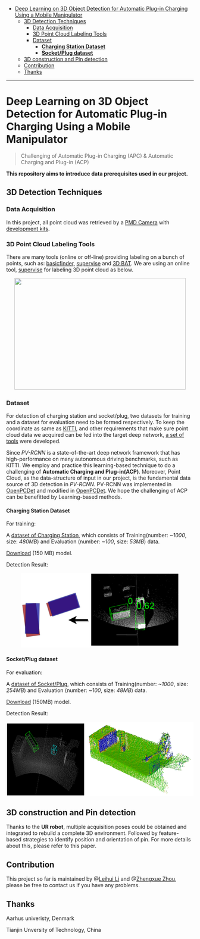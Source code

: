 - [Deep Learning on 3D Object Detection for Automatic Plug-in Charging Using a Mobile Manipulator](#deep-learning-on-3d-object-detection-for-automatic-plug-in-charging-using-a-mobile-manipulator)
  - [3D Detection Techniques](#3d-detection-techniques)
    - [Data Acquisition](#data-acquisition)
    - [3D Point Cloud Labeling Tools](#3d-point-cloud-labeling-tools)
    - [Dataset](#dataset)
      - [**Charging Station Dataset**](#charging-station-dataset)
      - [**Socket/Plug dataset**](#socketplug-dataset)
  - [3D construction and Pin detection](#3d-construction-and-pin-detection)
  - [Contribution](#contribution)
  - [Thanks](#thanks)
---

# Deep Learning on 3D Object Detection for Automatic Plug-in Charging Using a Mobile Manipulator

> Challenging of Automatic Plug-in Charging (APC) & Automatic Charging and Plug-in (ACP)

**This repository aims to introduce data prerequisites used in our project.**

## 3D Detection Techniques

### Data Acquisition

In this project, all point cloud was retrieved by a [PMD Camera](https://pmdtec.com/picofamily/monstar/) with [development kits](https://github.com/Gltina/PMD_Camera).

### 3D Point Cloud Labeling Tools

There are many tools (online or off-line) providing labeling on a bunch of points, such as: [basicfinder](https://www.basicfinder.com/en/), [supervise](https://supervise.ly/lidar-3d-cloud/) and [3D BAT](https://github.com/walzimmer/3d-bat).
We are using an online tool, [supervise](https://supervise.ly/lidar-3d-cloud/) for labeling 3D point cloud as below.

<p align="center">
  <img width="460" height="300" src="./images/supervise.gif">
</p>

### Dataset

For detection of charging station and socket/plug, two datasets for training and a dataset for evaluation need to be formed respectively. To keep the coordinate as same as [KITTI](http://www.cvlibs.net/datasets/kitti/eval_object.php?obj_benchmark=3d), and other requirements that make sure point cloud data we acquired can be fed into the target deep network, [a set of tools](./tools) were developed.

Since *PV-RCNN* is a state-of-the-art deep network framework that has high-performance on many autonomous driving benchmarks, such as KITTI. We employ and practice this learning-based technique to do a challenging of **Automatic Charging and Plug-in(ACP)**. Moreover, Point Cloud, as the data-structure of input in our project, is the fundamental data source of 3D detection in *PV-RCNN*. PV-RCNN was implemented in [OpenPCDet](https://github.com/open-mmlab/OpenPCDet) and modified in [OpenPCDet](https://github.com/Gltina/OpenPCDet). We hope the challenging of ACP can be benefitted by Learning-based methods.

#### **Charging Station Dataset**

For training:

A [dataset of Charging Station](https://drive.google.com/drive/folders/1Mts3K7f51GTvJlAWqqSl5bIP3-BD1Ghh?usp=sharing), which consists of Training(number: *~1000*, size: *480MB*) and Evaluation (number: *~100*, size: *53MB*) data.

[Download](https://drive.google.com/file/d/1ic44aMHJlTgST7QMamVc5XcpHJH8JR67/view?usp=sharing) (150 MB) model.

Detection Result:

<p align="center">
  <img width="" height="200" src="./images/Charging_station_detetion.png">
</p>

#### **Socket/Plug dataset**

For evaluation:

A [dataset of Socket/Plug](https://drive.google.com/drive/folders/1rzPJ6BZGA8h2TIgAkqdqAQC_bGNGD6z7?usp=sharing), which consists of Training(number: *~1000*, size: *254MB*) and Evaluation (number: *~100*, size: *48MB*) data.

[Download](https://drive.google.com/file/d/1freumTO3oX19fejeWbiZZ-qFK2nn3fBN/view?usp=sharing) (150MB) model.

Detection Result:

<p align="center">
  <img width="" height="200" src="./images/Socket_detection.png">
</p>

## 3D construction and Pin detection

Thanks to the **UR robot**, multiple acquisition poses could be obtained and integrated to rebuild a complete 3D environment. Followed by feature-based strategies to identify position and orientation of pin. For more details about this, please refer to this paper.

## Contribution

This project so far is maintained by @[Leihui Li](https://github.com/Gltina) and @[Zhengxue Zhou](mailto:zhouzx@eng.au.dk), please be free to contact us if you have any problems.

## Thanks

Aarhus univeristy, Denmark

Tianjin Unversity of Technology, China
